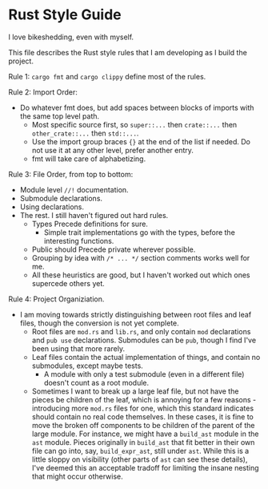 
# Rust Style Guide

I love bikeshedding, even with myself.

This file describes the Rust style rules that I am developing as I build the project.

Rule 1: `cargo fmt` and `cargo clippy` define most of the rules.

Rule 2: Import Order:
- Do whatever fmt does, but add spaces between blocks of imports with the same top level path.
  - Most specific source first, so `super::...` then `crate::...` then `other_crate::...` then `std::...`.
  - Use the import group braces `{}` at the end of the list if needed. Do not use it at any other level, prefer another
    entry.
  - fmt will take care of alphabetizing.

Rule 3: File Order, from top to bottom:
- Module level `//!` documentation.
- Submodule declarations.
- Using declarations.
- The rest. I still haven't figured out hard rules.
  - Types Precede definitions for sure.
    - Simple trait implementations go with the types, before the interesting functions.
  - Public should Precede private wherever possible.
  - Grouping by idea with `/* ... */` section comments works well for me.
  - All these heuristics are good, but I haven't worked out which ones supercede others yet. 

Rule 4: Project Organiziation.
- I am moving towards strictly distinguishing between root files and leaf files, though the conversion is not yet complete.
  - Root files are `mod.rs` and `lib.rs`, and only contain `mod` declarations and `pub use` declarations. Submodules can
    be `pub`, though I find I've been using that more rarely.
  - Leaf files contain the actual implementation of things, and contain no submodules, except maybe tests. 
    - A module with only a test submodule (even in a different file) doesn't count as a root module.
  - Sometimes I want to break up a large leaf file, but not have the pieces be children of the leaf, which is annoying
    for a few reasons - introducing more `mod.rs` files for one, which this standard indicates should contain no real
    code themselves. In these cases, it is fine to move the broken off components to be children of the parent of the
    large module. For instance, we might have a `build_ast` module in the `ast` module. Pieces originally in `build_ast`
    that fit better in their own file can go into, say, `build_expr_ast`, still under `ast`. While this is a little
    sloppy on visibility (other parts of `ast` can see these details), I've deemed this an acceptable tradoff for limiting
    the insane nesting that might occur otherwise.